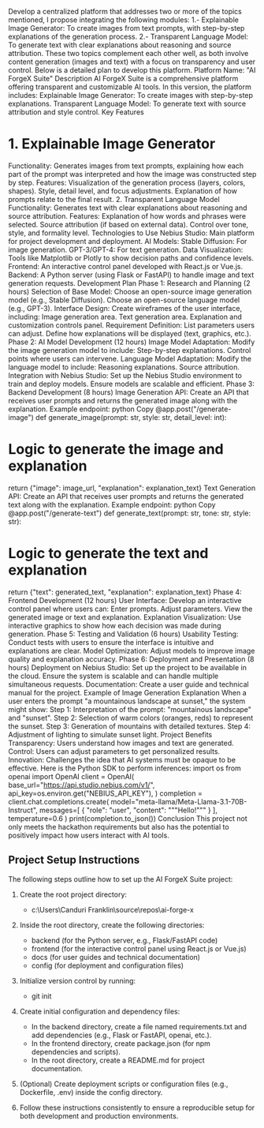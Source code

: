 Develop a centralized platform that addresses two or more of the topics mentioned, I propose integrating the following modules:
1.- Explainable Image Generator: To create images from text prompts, with step-by-step explanations of the generation process.
2.- Transparent Language Model: To generate text with clear explanations about reasoning and source attribution.
These two topics complement each other well, as both involve content generation (images and text) with a focus on transparency and user control. Below is a detailed plan to develop this platform.
Platform Name: "AI ForgeX Suite"
Description
AI ForgeX Suite is a comprehensive platform offering transparent and customizable AI tools. In this version, the platform includes:
Explainable Image Generator: To create images with step-by-step explanations.
Transparent Language Model: To generate text with source attribution and style control.
Key Features
# 1. Explainable Image Generator
Functionality: Generates images from text prompts, explaining how each part of the prompt was interpreted and how the image was constructed step by step.
Features:
Visualization of the generation process (layers, colors, shapes).
Style, detail level, and focus adjustments.
Explanation of how prompts relate to the final result.
2. Transparent Language Model
Functionality: Generates text with clear explanations about reasoning and source attribution.
Features:
Explanation of how words and phrases were selected.
Source attribution (if based on external data).
Control over tone, style, and formality level.
Technologies to Use
Nebius Studio: Main platform for project development and deployment.
AI Models:
Stable Diffusion: For image generation.
GPT-3/GPT-4: For text generation.
Data Visualization: Tools like Matplotlib or Plotly to show decision paths and confidence levels.
Frontend: An interactive control panel developed with React.js or Vue.js.
Backend: A Python server (using Flask or FastAPI) to handle image and text generation requests.
Development Plan
Phase 1: Research and Planning (2 hours)
Selection of Base Model:
Choose an open-source image generation model (e.g., Stable Diffusion).
Choose an open-source language model (e.g., GPT-3).
Interface Design:
Create wireframes of the user interface, including:
Image generation area.
Text generation area.
Explanation and customization controls panel.
Requirement Definition:
List parameters users can adjust.
Define how explanations will be displayed (text, graphics, etc.).
Phase 2: AI Model Development (12 hours)
Image Model Adaptation:
Modify the image generation model to include:
Step-by-step explanations.
Control points where users can intervene.
Language Model Adaptation:
Modify the language model to include:
Reasoning explanations.
Source attribution.
Integration with Nebius Studio:
Set up the Nebius Studio environment to train and deploy models.
Ensure models are scalable and efficient.
Phase 3: Backend Development (8 hours)
Image Generation API:
Create an API that receives user prompts and returns the generated image along with the explanation.
Example endpoint:
python
Copy
@app.post("/generate-image")
def generate_image(prompt: str, style: str, detail_level: int):
# Logic to generate the image and explanation
return {"image": image_url, "explanation": explanation_text}
Text Generation API:
Create an API that receives user prompts and returns the generated text along with the explanation.
Example endpoint:
python
Copy
@app.post("/generate-text")
def generate_text(prompt: str, tone: str, style: str):
# Logic to generate the text and explanation
return {"text": generated_text, "explanation": explanation_text}
Phase 4: Frontend Development (12 hours)
User Interface:
Develop an interactive control panel where users can:
Enter prompts.
Adjust parameters.
View the generated image or text and explanation.
Explanation Visualization:
Use interactive graphics to show how each decision was made during generation.
Phase 5: Testing and Validation (6 hours)
Usability Testing:
Conduct tests with users to ensure the interface is intuitive and explanations are clear.
Model Optimization:
Adjust models to improve image quality and explanation accuracy.
Phase 6: Deployment and Presentation (8 hours)
Deployment on Nebius Studio:
Set up the project to be available in the cloud.
Ensure the system is scalable and can handle multiple simultaneous requests.
Documentation:
Create a user guide and technical manual for the project.
Example of Image Generation Explanation
When a user enters the prompt "a mountainous landscape at sunset," the system might show:
Step 1: Interpretation of the prompt: "mountainous landscape" and "sunset".
Step 2: Selection of warm colors (oranges, reds) to represent the sunset.
Step 3: Generation of mountains with detailed textures.
Step 4: Adjustment of lighting to simulate sunset light.
Project Benefits
Transparency: Users understand how images and text are generated.
Control: Users can adjust parameters to get personalized results.
Innovation: Challenges the idea that AI systems must be opaque to be effective.
Here is the Python SDK to perform inferences:
import os
from openai import OpenAI
client = OpenAI(
base_url="https://api.studio.nebius.com/v1/",
api_key=os.environ.get("NEBIUS_API_KEY"),
)
completion = client.chat.completions.create(
model="meta-llama/Meta-Llama-3.1-70B-Instruct",
messages=[
{
"role": "user",
"content": """Hello!"""
}
],
temperature=0.6
)
print(completion.to_json())
Conclusion
This project not only meets the hackathon requirements but also has the potential to positively impact how users interact with AI tools.

## Project Setup Instructions

The following steps outline how to set up the AI ForgeX Suite project:

1. Create the root project directory:
   - c:\Users\Canduri Franklin\source\repos\ai-forge-x

2. Inside the root directory, create the following directories:
   - backend (for the Python server, e.g., Flask/FastAPI code)
   - frontend (for the interactive control panel using React.js or Vue.js)
   - docs (for user guides and technical documentation)
   - config (for deployment and configuration files)

3. Initialize version control by running:
   - git init

4. Create initial configuration and dependency files:
   - In the backend directory, create a file named requirements.txt and add dependencies (e.g., Flask or FastAPI, openai, etc.).
   - In the frontend directory, create package.json (for npm dependencies and scripts).
   - In the root directory, create a README.md for project documentation.

5. (Optional) Create deployment scripts or configuration files (e.g., Dockerfile, .env) inside the config directory.

6. Follow these instructions consistently to ensure a reproducible setup for both development and production environments.


